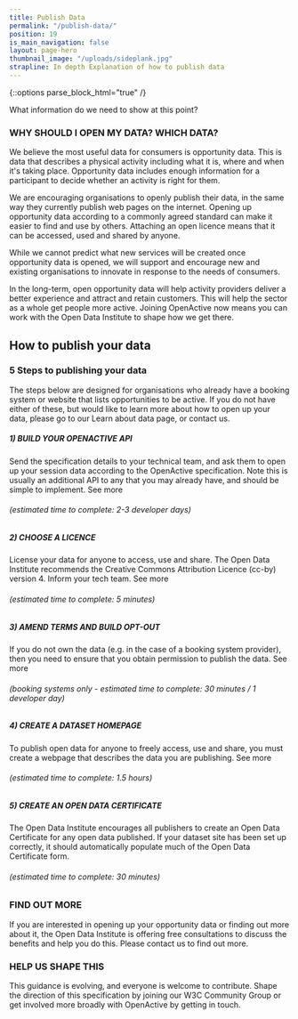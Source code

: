 ```yaml
---
title: Publish Data
permalink: "/publish-data/"
position: 19
is_main_navigation: false
layout: page-hero
thumbnail_image: "/uploads/sideplank.jpg"
strapline: In depth Explanation of how to publish data
---
```

{::options parse_block_html="true" /}


<article>
<div class="one">
What information do we need to show at this point?
<!-- [Simple Use Data]( {{ site.baseurl }}{% link simple-use.md %}){: .button-primary} -->

</div>
</article>

<article>
<div class="one">

### WHY SHOULD I OPEN MY DATA? WHICH DATA?
We believe the most useful data for consumers is opportunity data.  This is data that describes a physical activity including what it is, where and when it's taking place. Opportunity data includes enough information for a participant to decide whether an activity is right for them.

We are encouraging organisations to openly publish their data, in the same way they currently publish web pages on the internet. Opening up opportunity data according to a commonly agreed standard can make it easier to find and use by others.  Attaching an open licence means that it can be accessed, used and shared by anyone.

While we cannot predict what new services will be created once opportunity data is opened, we will support and encourage new and existing organisations to innovate in response to the needs of consumers.

In the long-term, open opportunity data will help activity providers deliver a better experience and attract and retain customers.  This will help the sector as a whole get people more active. Joining OpenActive now means you can work with the Open Data Institute to shape how we get there.

</div>
</article>


<article class="invert">
<h2 class="sub-heading-two">How to publish your data</h2>

<div class="one">

### 5 Steps to publishing your data
The steps below are designed for organisations who already have a booking system or website that lists opportunities to be active. If you do not have either of these, but would like to learn more about how to open up your data, please go to our Learn about data page, or contact us.

##### 1) BUILD YOUR OPENACTIVE API
Send the specification details to your technical team, and ask them to open up your session data according to the OpenActive specification. Note this is usually an additional API to any that you may already have, and should be simple to implement. See more
###### (estimated time to complete: 2-3 developer days)

##### 2) CHOOSE A LICENCE
License your data for anyone to access, use and share. The Open Data Institute recommends the Creative Commons Attribution Licence (cc-by) version 4. Inform your tech team. See more
###### (estimated time to complete: 5 minutes)

##### 3) AMEND TERMS AND BUILD OPT-OUT
If you do not own the data (e.g. in the case of a booking system provider), then you need to ensure that you obtain permission to publish the data. See more
###### (booking systems only - estimated time to complete: 30 minutes / 1 developer day)

##### 4) CREATE A DATASET HOMEPAGE
To publish open data for anyone to freely access, use and share, you must create a webpage that describes the data you are publishing. See more
###### (estimated time to complete: 1.5 hours)

##### 5) CREATE AN OPEN DATA CERTIFICATE
The Open Data Institute encourages all publishers to create an Open Data Certificate for any open data published. If your dataset site has been set up correctly, it should automatically populate much of the Open Data Certificate form.
###### (estimated time to complete: 30 minutes)

</div>
</article>

<article class="call_to_action">
<div class="two">

### FIND OUT MORE
If you are interested in opening up your opportunity data or finding out more about it, the Open Data Institute is offering free consultations to discuss the benefits and help you do this. Please contact us to find out more.


</div>
<div class="two">


### HELP US SHAPE THIS
This guidance is evolving, and everyone is welcome to contribute. Shape the direction of this specification by joining our W3C Community Group or get involved more broadly with OpenActive by getting in touch.

</div>
</article>